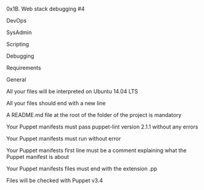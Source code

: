 0x1B. Web stack debugging #4

DevOps

SysAdmin

Scripting

Debugging



Requirements

General

All your files will be interpreted on Ubuntu 14.04 LTS

All your files should end with a new line

A README.md file at the root of the folder of the project is mandatory

Your Puppet manifests must pass puppet-lint version 2.1.1 without any errors

Your Puppet manifests must run without error


Your Puppet manifests first line must be a comment explaining what the Puppet manifest is about


Your Puppet manifests files must end with the extension .pp

Files will be checked with Puppet v3.4


